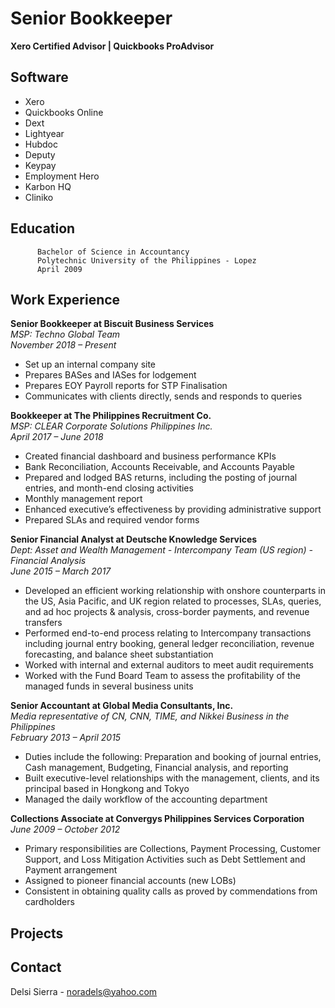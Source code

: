 # Senior Bookkeeper 
**Xero Certified Advisor | Quickbooks ProAdvisor**

## Software
* Xero
* Quickbooks Online
* Dext
* Lightyear
* Hubdoc
* Deputy
* Keypay
* Employment Hero
* Karbon HQ
* Cliniko

## Education
          Bachelor of Science in Accountancy 
          Polytechnic University of the Philippines - Lopez 
          April 2009

## Work Experience

**Senior Bookkeeper at Biscuit Business Services** <br />
_MSP: Techno Global Team_ <br />
_November 2018 – Present_
* Set up an internal company site
* Prepares BASes and IASes for lodgement
* Prepares EOY Payroll reports for STP Finalisation
* Communicates with clients directly, sends and responds to queries
  
**Bookkeeper at The Philippines Recruitment Co.** <br />
_MSP: CLEAR Corporate Solutions Philippines Inc._ <br />
_April 2017 – June 2018_ 
* Created financial dashboard and business performance KPIs
* Bank Reconciliation, Accounts Receivable, and Accounts Payable
* Prepared and lodged BAS returns, including the posting of journal entries, and month-end closing activities
* Monthly management report
* Enhanced executive’s effectiveness by providing administrative support
* Prepared SLAs and required vendor forms

**Senior Financial Analyst at Deutsche Knowledge Services** <br />
_Dept: Asset and Wealth Management - Intercompany Team (US region) - Financial Analysis_ <br />
_June 2015 – March 2017_
* Developed an efficient working relationship with onshore counterparts in the US, Asia Pacific, and UK region related to processes, SLAs, queries, and ad hoc projects & analysis,   cross-border payments, and revenue transfers 
* Performed end-to-end process relating to Intercompany transactions including journal entry booking, general ledger reconciliation, revenue forecasting, and balance sheet    substantiation
* Worked with internal and external auditors to meet audit requirements
* Worked with the Fund Board Team to assess the profitability of the managed funds in several business units

**Senior Accountant at Global Media Consultants, Inc.** <br />
_Media representative of CN, CNN, TIME, and Nikkei Business in the Philippines_ <br />
_February 2013 – April 2015_
* Duties include the following: Preparation and booking of journal entries, Cash management, Budgeting, Financial analysis, and reporting
* Built executive-level relationships with the management, clients, and its principal based in Hongkong and Tokyo
* Managed the daily workflow of the accounting department

**Collections Associate at Convergys Philippines Services Corporation** <br />
_June 2009 – October 2012_
* Primary responsibilities are Collections, Payment Processing, Customer Support, and Loss Mitigation Activities such as Debt Settlement and Payment arrangement
* Assigned to pioneer financial accounts (new LOBs)
* Consistent in obtaining quality calls as proved by commendations from
cardholders


## Projects

## Contact
Delsi Sierra - noradels@yahoo.com
